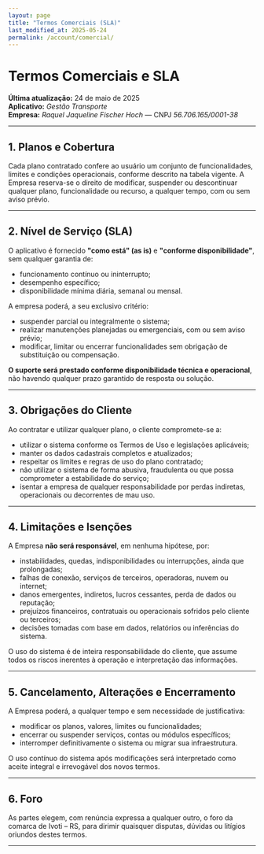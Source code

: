 ```yaml
---
layout: page
title: "Termos Comerciais (SLA)"
last_modified_at: 2025-05-24
permalink: /account/comercial/
---
```


# Termos Comerciais e SLA

**Última atualização:** 24 de maio de 2025  
**Aplicativo:** *Gestão Transporte*  
**Empresa:** *Raquel Jaqueline Fischer Hoch* — CNPJ *56.706.165/0001-38*  

---

## 1. Planos e Cobertura

Cada plano contratado confere ao usuário um conjunto de funcionalidades, limites e condições operacionais, conforme descrito na tabela vigente. A Empresa reserva-se o direito de modificar, suspender ou descontinuar qualquer plano, funcionalidade ou recurso, a qualquer tempo, com ou sem aviso prévio.

---

## 2. Nível de Serviço (SLA)

O aplicativo é fornecido **"como está" (as is)** e **"conforme disponibilidade"**, sem qualquer garantia de:

- funcionamento contínuo ou ininterrupto;
- desempenho específico;
- disponibilidade mínima diária, semanal ou mensal.

A empresa poderá, a seu exclusivo critério:

- suspender parcial ou integralmente o sistema;
- realizar manutenções planejadas ou emergenciais, com ou sem aviso prévio;
- modificar, limitar ou encerrar funcionalidades sem obrigação de substituição ou compensação.

**O suporte será prestado conforme disponibilidade técnica e operacional**, não havendo qualquer prazo garantido de resposta ou solução.

---

## 3. Obrigações do Cliente

Ao contratar e utilizar qualquer plano, o cliente compromete-se a:

- utilizar o sistema conforme os Termos de Uso e legislações aplicáveis;
- manter os dados cadastrais completos e atualizados;
- respeitar os limites e regras de uso do plano contratado;
- não utilizar o sistema de forma abusiva, fraudulenta ou que possa comprometer a estabilidade do serviço;
- isentar a empresa de qualquer responsabilidade por perdas indiretas, operacionais ou decorrentes de mau uso.

---

## 4. Limitações e Isenções

A Empresa **não será responsável**, em nenhuma hipótese, por:

- instabilidades, quedas, indisponibilidades ou interrupções, ainda que prolongadas;
- falhas de conexão, serviços de terceiros, operadoras, nuvem ou internet;
- danos emergentes, indiretos, lucros cessantes, perda de dados ou reputação;
- prejuízos financeiros, contratuais ou operacionais sofridos pelo cliente ou terceiros;
- decisões tomadas com base em dados, relatórios ou inferências do sistema.

O uso do sistema é de inteira responsabilidade do cliente, que assume todos os riscos inerentes à operação e interpretação das informações.

---

## 5. Cancelamento, Alterações e Encerramento

A Empresa poderá, a qualquer tempo e sem necessidade de justificativa:

- modificar os planos, valores, limites ou funcionalidades;
- encerrar ou suspender serviços, contas ou módulos específicos;
- interromper definitivamente o sistema ou migrar sua infraestrutura.

O uso contínuo do sistema após modificações será interpretado como aceite integral e irrevogável dos novos termos.

---

## 6. Foro

As partes elegem, com renúncia expressa a qualquer outro, o foro da comarca de Ivoti – RS, para dirimir quaisquer disputas, dúvidas ou litígios oriundos destes termos.

---
